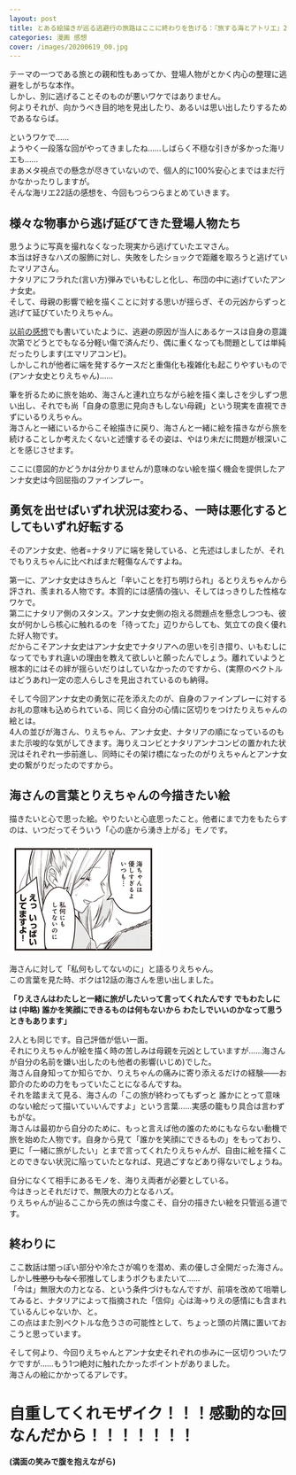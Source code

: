 ```yaml
---
layout: post
title: とある絵描きが巡る逃避行の旅路はここに終わりを告げる：『旅する海とアトリエ』22話
categories: 漫画 感想
cover: /images/20200619_00.jpg
---
```


テーマの一つである旅との親和性もあってか、登場人物がとかく内心の整理に逃避をしがちな本作。  
しかし、別に逃げることそのものが悪いワケではありません。  
何よりそれが、向かうべき目的地を見出したり、あるいは思い出したりするためであるならば。

というワケで……  
ようやく一段落な回がやってきましたね……しばらく不穏な引きが多かった海リエも……  
まあメタ視点での懸念が尽きていないので、個人的に100%安心とまではまだ行かなかったりしますが。  
そんな海リエ22話の感想を、今回もつらつらまとめていきます。

## 様々な物事から逃げ延びてきた登場人物たち

思うように写真を撮れなくなった現実から逃げていたエマさん。  
本当は好きなハズの服飾に対し、失敗をしたショックで距離を取ろうと逃げていたマリアさん。  
ナタリアにフラれた(言い方)弾みでいもむしと化し、布団の中に逃げていたアンナ女史。  
そして、母親の影響で絵を描くことに対する思いが揺らぎ、その元凶からずっと逃げて延びていたりえちゃん。

[以前の感想][Ref1]でも書いていたように、逃避の原因が当人にあるケースは自身の意識次第でどうとでもなる分軽い傷で済んだり、偶に重くなっても問題としては単純だったりします(エマリアコンビ)。  
しかしこれが他者に端を発するケースだと重傷化も複雑化も起こりやすいもので(アンナ女史とりえちゃん)……

筆を折るために旅を始め、海さんと連れ立ちながら絵を描く楽しさを少しずつ思い出し、それでも尚「自身の意思に見向きもしない母親」という現実を直視できずにいるりえちゃん。  
海さんと一緒にいるからこそ絵描きに戻り、海さんと一緒に絵を描きながら旅を続けることしか考えたくないと述懐するその姿は、やはり未だに問題が根深いことを感じさせます。

ここに(意図的かどうかは分かりませんが)意味のない絵を描く機会を提供したアンナ女史は今回屈指のファインプレー。

## 勇気を出せばいずれ状況は変わる、一時は悪化するとしてもいずれ好転する

そのアンナ女史、他者=ナタリアに端を発している、と先述はしましたが、それでもりえちゃんに比べればまだ軽傷なんですよね。

第一に、アンナ女史はきちんと「辛いことを打ち明けられ」るとりえちゃんから評され、羨まれる人物です。本質的には感情の強い、そしてはっきりした性格なワケで。  
第二にナタリア側のスタンス。アンナ女史側の抱える問題点を懸念しつつも、彼女が何かしら核心に触れるのを「待ってた」辺りからしても、気立ての良く優れた好人物です。  
だからこそアンナ女史はアンナ女史でナタリアへの思いを引き摺り、いもむしになってでもすれ違いの理由を教えて欲しいと願ったんでしょう。離れていようと根本的にはその絆が揺らいだりはしていなかったのですから、(実際のベクトルはどうあれ)一定の恋人らしさを見出されているのも納得。

そして今回アンナ女史の勇気に花を添えたのが、自身のファインプレーに対するお礼の意味も込められている、同じく自分の心情に区切りをつけたりえちゃんの絵とは。  
4人の並びが海さん、りえちゃん、アンナ女史、ナタリアの順になっているのもまた示唆的な気がしてきます。海りえコンビとナタリアンナコンビの置かれた状況はそれぞれ一歩前進し、同時にその架け橋になったのがりえちゃんとアンナ女史の繋がりだったのですから。

## 海さんの言葉とりえちゃんの今描きたい絵

描きたいと心で思った絵。やりたいと心底思ったこと。他者にまで力をもたらすのは、いつだってそういう「心の底から湧き上がる」モノです。

[![22話より](/images/20200619_00.jpg "22話より「私何もしてないのに」と語るりえちゃん")][QTD0]

海さんに対して「私何もしてないのに」と語るりえちゃん。  
この言葉を見た時、ボクは12話の海さんを思い出しました。

**「りえさんはわたしと一緒に旅がしたいって言ってくれたんです でもわたしには (中略) 誰かを笑顔にできるものは何もないから わたしでいいのかなって思うときもあります」**

2人とも同じです。自己評価が低い一面。  
それにりえちゃんが絵を描く時の苦しみは母親を元凶としていますが……海さんが自分の名前を嫌い出したのも他者の影響(いじめ)でした。  
海さん自身知ってか知らでか、りえちゃんの痛みに寄り添えるだけの経験――お節介のための力をもっていたことになるんですね。  
それを踏まえて見る、海さんの「この旅が終わってもずっと 誰かにとって意味のない絵だって描いていいんですよ」という言葉……実感の籠もり具合は言わずもがな。  
海さんは最初から自分のために、もっと言えば他の誰のためにもならない動機で旅を始めた人物です。自身から見て「誰かを笑顔にできるもの」をもっており、更に「一緒に旅がしたい」とまで言ってくれたりえちゃんが、自由に絵を描くことのできない状況に陥っていたとなれば、見過ごすなどあり得ないでしょうね。  

自分になくて相手にあるモノを、海りえ両者が必要としている。  
今はきっとそれだけで、無限大の力となるハズ。  
りえちゃんが辿るここから先の旅は今度こそ、自分の描きたい絵を只管巡る道です。

## 終わりに

ここ数話は闇っぽい部分や冷たさが鳴りを潜め、素の優しさ全開だった海さん。しかし~~性懲りもなく~~邪推してしまうボクもまたいて……  
「今は」無限大の力となる、という条件づけもなんですが、前項を改めて咀嚼してみると、ナタリアによって指摘された「信仰」心は海→りえの感情にも含まれているんじゃないか、と。  
この点はまた別ベクトルな危うさの可能性として、ちょっと頭の片隅に置いておこうと思っています。

そして何より、今回りえちゃんとアンナ女史それぞれの歩みに一区切りついたワケですが……もう1つ絶対に触れたかったポイントがありました。  
海さんの絵にかかってるアレです。

# 自重してくれモザイク！！！感動的な回なんだから！！！！！！！

**(満面の笑みで腹を抱えながら)**

[QTD0]: https://twitter.com/mangatimekirara/status/1273618405996654592

[Ref1]: https://fse.tw/k8W2I

